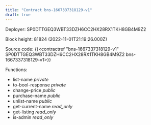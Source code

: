 ```yaml
---
title: "Contract bns-1667337318129-v1"
draft: true
---
```

Deployer: SP0DTTGEQ3WBT33DZH6CC2HX28RX1TKH8GB4M9Z2


 



Block height: 81824 (2022-11-01T21:19:26.000Z)

Source code: {{<contractref "bns-1667337318129-v1" SP0DTTGEQ3WBT33DZH6CC2HX28RX1TKH8GB4M9Z2 bns-1667337318129-v1>}}

Functions:

* list-name _private_
* to-bool-response _private_
* change-price _public_
* purchase-name _public_
* unlist-name _public_
* get-current-name _read_only_
* get-listing _read_only_
* is-admin _read_only_
